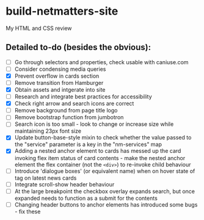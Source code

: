 # build-netmatters-site
My HTML and CSS review

## Detailed to-do (besides the obvious):
- [ ] Go through selectors and properties, check usable with caniuse.com
- [ ] Consider condensing media queries
- [x] Prevent overflow in cards section
- [ ] Remove transition from Hamburger
- [x] Obtain assets and intgerate into site
- [ ] Research and integrate best practices for accessibility
- [x] Check right arrow and search icons are correct
- [ ] Remove background from page title logo
- [ ] Remove bootstrap function from jumbotron
- [ ] Search icon is too small - look to change or increase size while maintaining 23px font size
- [x] Update button-base-style mixin to check whether the value passed to the "service" parameter is a key in the "nm-services" map
- [x] Adding a nested anchor element to cards has messed up the card invoking flex item status of card contents - make the nested anchor element the flex container (not the `<div>`) to re-invoke child behaviour
- [ ] Introduce 'dialogue boxes' (or equivalent name) when on hover state of tag on latest news cards
- [ ] Integrate scroll-show header behaviour
- [ ] At the large breakpoint the checkbox overlay expands search, but once expanded needs to function as a submit for the contents
- [ ] Changing header buttons to anchor elements has introduced some bugs - fix these
